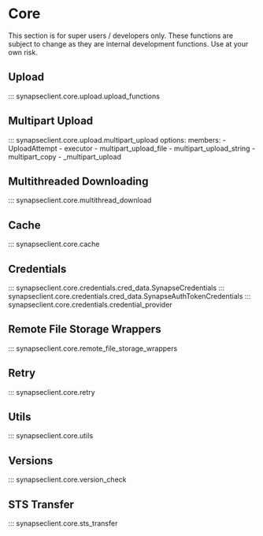 # Core

This section is for super users / developers only.
These functions are subject to change as they are internal development
functions.  Use at your own risk.

## Upload
::: synapseclient.core.upload.upload_functions

## Multipart Upload

::: synapseclient.core.upload.multipart_upload
    options:
        members:
        - UploadAttempt
        - executor
        - multipart_upload_file
        - multipart_upload_string
        - multipart_copy
        - _multipart_upload

## Multithreaded Downloading
::: synapseclient.core.multithread_download

## Cache
::: synapseclient.core.cache

## Credentials
::: synapseclient.core.credentials.cred_data.SynapseCredentials
::: synapseclient.core.credentials.cred_data.SynapseAuthTokenCredentials
::: synapseclient.core.credentials.credential_provider

## Remote File Storage Wrappers
::: synapseclient.core.remote_file_storage_wrappers

## Retry

::: synapseclient.core.retry


## Utils

::: synapseclient.core.utils


## Versions
::: synapseclient.core.version_check

## STS Transfer
::: synapseclient.core.sts_transfer
